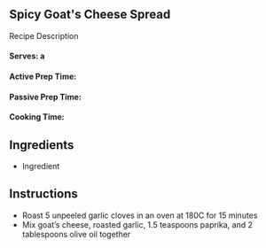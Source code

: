 ## Spicy Goat's Cheese Spread

Recipe Description

#### Serves: a

#### Active Prep Time: 

#### Passive Prep Time: 

#### Cooking Time: 

## Ingredients

* Ingredient

## Instructions

- Roast 5 unpeeled garlic cloves in an oven at 180C for 15 minutes
- Mix goat’s cheese, roasted garlic, 1.5 teaspoons paprika, and 2 tablespoons olive oil together
